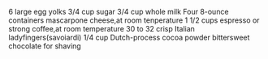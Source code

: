 6 large egg yolks
3/4 cup sugar
3/4 cup whole milk
Four 8-ounce containers mascarpone cheese,at room tenperature
1 1/2 cups espresso or strong coffee,at room temperature
30 to 32 crisp Italian ladyfingers(savoiardi)
1/4 cup Dutch-process cocoa powder 
bittersweet chocolate for shaving